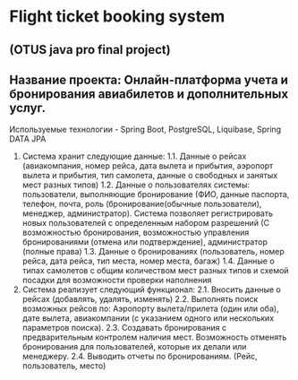 # Flight ticket booking system 
## (OTUS java pro final project)
## Название проекта: Онлайн-платформа учета и бронирования авиабилетов и дополнительных услуг.
Используемые технологии - Spring Boot, PostgreSQL, Liquibase, Spring DATA JPA
1. Система хранит следующие данные:
    1.1. Данные о рейсах (авиакомпания, номер рейса, дата вылета и прибытия, аэропорт вылета и прибытия, тип самолета, данные о свободных и занятых мест разных типов)
    1.2. Данные о пользователях системы: пользователи, выполняющие бронирование (ФИО, данные паспорта, телефон, почта, роль (бронирование(обычные пользователи), менеджер, администратор). Система позволяет регистрировать новых пользователей с определенным набором разрешений (С возможностью бронирования, возможностью управления бронированиями (отмена или подтверждение), администратор (полные права)
    1.3. Данные о бронированиях (пользователь, номер рейса,  дата рейса, тип места, номер места, багаж)
    1.4. Данные о типах самолетов c общим количеством мест разных типов и схемой посадки для возможности проверки наполнения
2. Система реализует следующий функционал:
    2.1. Вносить данные о рейсах (добавлять, удалять, изменять)
    2.2. Выполнять поиск возможных рейсов по:
       Аэропорту вылета/прилета (один или оба), дате вылета, авиакомпании (с указанием одного или нескольких параметров поиска).
    2.3. Создавать бронирования с предварительным контролем наличия мест. Возможность отменять бронирования для пользователей, которые их делали или менеджеру.
    2.4. Выводить отчеты по бронированиям. (Рейс, пользователь, место)